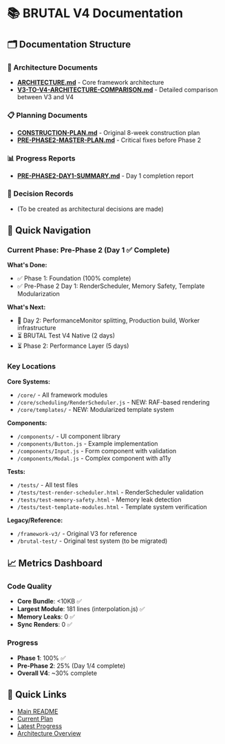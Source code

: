 # 📚 BRUTAL V4 Documentation

## 🗂️ Documentation Structure

### 📐 Architecture Documents
- [**ARCHITECTURE.md**](./architecture/ARCHITECTURE.md) - Core framework architecture
- [**V3-TO-V4-ARCHITECTURE-COMPARISON.md**](./architecture/V3-TO-V4-ARCHITECTURE-COMPARISON.md) - Detailed comparison between V3 and V4

### 📋 Planning Documents
- [**CONSTRUCTION-PLAN.md**](./planning/CONSTRUCTION-PLAN.md) - Original 8-week construction plan
- [**PRE-PHASE2-MASTER-PLAN.md**](./planning/PRE-PHASE2-MASTER-PLAN.md) - Critical fixes before Phase 2

### 📊 Progress Reports
- [**PRE-PHASE2-DAY1-SUMMARY.md**](./progress/PRE-PHASE2-DAY1-SUMMARY.md) - Day 1 completion report

### 🎯 Decision Records
- (To be created as architectural decisions are made)

## 🧭 Quick Navigation

### Current Phase: Pre-Phase 2 (Day 1 ✅ Complete)

**What's Done:**
- ✅ Phase 1: Foundation (100% complete)
- ✅ Pre-Phase 2 Day 1: RenderScheduler, Memory Safety, Template Modularization

**What's Next:**
- 🔄 Day 2: PerformanceMonitor splitting, Production build, Worker infrastructure
- ⏳ BRUTAL Test V4 Native (2 days)
- ⏳ Phase 2: Performance Layer (5 days)

### Key Locations

**Core Systems:**
- `/core/` - All framework modules
- `/core/scheduling/RenderScheduler.js` - NEW: RAF-based rendering
- `/core/templates/` - NEW: Modularized template system

**Components:**
- `/components/` - UI component library
- `/components/Button.js` - Example implementation
- `/components/Input.js` - Form component with validation
- `/components/Modal.js` - Complex component with a11y

**Tests:**
- `/tests/` - All test files
- `/tests/test-render-scheduler.html` - RenderScheduler validation
- `/tests/test-memory-safety.html` - Memory leak detection
- `/tests/test-template-modules.html` - Template system verification

**Legacy/Reference:**
- `/framework-v3/` - Original V3 for reference
- `/brutal-test/` - Original test system (to be migrated)

## 📈 Metrics Dashboard

### Code Quality
- **Core Bundle**: <10KB ✅
- **Largest Module**: 181 lines (interpolation.js) ✅
- **Memory Leaks**: 0 ✅
- **Sync Renders**: 0 ✅

### Progress
- **Phase 1**: 100% ✅
- **Pre-Phase 2**: 25% (Day 1/4 complete)
- **Overall V4**: ~30% complete

## 🔗 Quick Links

- [Main README](../README.md)
- [Current Plan](./planning/PRE-PHASE2-MASTER-PLAN.md)
- [Latest Progress](./progress/PRE-PHASE2-DAY1-SUMMARY.md)
- [Architecture Overview](./architecture/ARCHITECTURE.md)